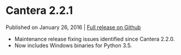 <!--
.. title: Cantera 2.2.1
.. slug: v2.2.1
.. date: 2016-01-26T21:16:16Z
.. tags: 
.. category: 
.. link: 
.. description: 
.. type: text
-->

# Cantera 2.2.1

Published on January 26, 2016 | [Full release on Github](https://github.com/Cantera/cantera/releases/tag/v2.2.1)

- Maintenance release fixing issues identified since Cantera 2.2.0.
- Now includes Windows binaries for Python 3.5.
